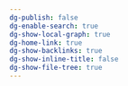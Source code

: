 ```yaml
---
dg-publish: false
dg-enable-search: true
dg-show-local-graph: true
dg-home-link: true
dg-show-backlinks: true
dg-show-inline-title: false
dg-show-file-tree: true
---
```

